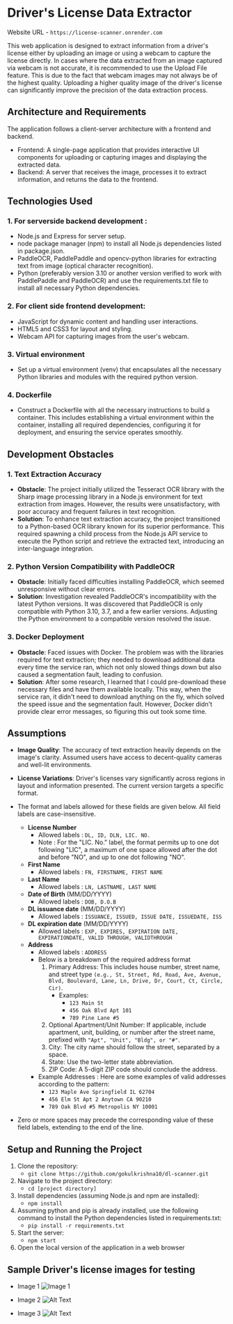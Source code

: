 # Driver's License Data Extractor

Website URL - `https://license-scanner.onrender.com`

This web application is designed to extract information from a driver's license either by uploading an image or using a webcam to capture the license directly. In cases where the data extracted from an image captured via webcam is not accurate, it is recommended to use the Upload File feature. This is due to the fact that webcam images may not always be of the highest quality. Uploading a higher quality image of the driver's license can significantly improve the precision of the data extraction process.

## Architecture and Requirements

The application follows a client-server architecture with a frontend and backend.
- Frontend: A single-page application that provides interactive UI components for uploading or capturing images and displaying the extracted data. 
- Backend: A server that receives the image, processes it to extract information, and returns the data to the frontend.


## Technologies Used

### 1. For serverside backend development :
- Node.js and Express for server setup.
- node package manager (npm) to install all Node.js dependencies listed in package.json.
- PaddleOCR, PaddlePaddle and opencv-python libraries for extracting text from image (optical character recognition).
- Python (preferably version 3.10 or another version verified to work with PaddlePaddle and PaddleOCR) and use the requirements.txt file to install all necessary Python dependencies.

### 2. For client side frontend development:
- JavaScript for dynamic content and handling user interactions.
- HTML5 and CSS3 for layout and styling. 
- Webcam API for capturing images from the user's webcam.

### 3. Virtual environment
- Set up a virtual environment (venv) that encapsulates all the necessary Python libraries and modules with the required python version.

### 4. Dockerfile

- Construct a Dockerfile with all the necessary instructions to build a container. This includes establishing a virtual environment within the container, installing all required dependencies, configuring it for deployment, and ensuring the service operates smoothly.

## Development Obstacles

### 1. Text Extraction Accuracy
- **Obstacle**: The project initially utilized the Tesseract OCR library with the Sharp image processing library in a Node.js environment for text extraction from images. However, the results were unsatisfactory, with poor accuracy and frequent failures in text recognition.
- **Solution**: To enhance text extraction accuracy, the project transitioned to a Python-based OCR library known for its superior performance. This required spawning a child process from the Node.js API service to execute the Python script and retrieve the extracted text, introducing an inter-language integration.

### 2. Python Version Compatibility with PaddleOCR
- **Obstacle**: Initially faced difficulties installing PaddleOCR, which seemed unresponsive without clear errors.
- **Solution**: Investigation revealed PaddleOCR's incompatibility with the latest Python versions. It was discovered that PaddleOCR is only compatible with Python 3.10, 3.7, and a few earlier versions. Adjusting the Python environment to a compatible version resolved the issue.

### 3. Docker Deployment
- **Obstacle**: Faced issues with Docker. The problem was with the libraries required for text extraction; they needed to download additional data every time the service ran, which not only slowed things down but also caused a segmentation fault, leading to confusion.
- **Solution**: After some research, I learned that I could pre-download these necessary files and have them available locally. This way, when the service ran, it didn't need to download anything on the fly, which solved the speed issue and the segmentation fault. However, Docker didn't provide clear error messages, so figuring this out took some time.


## Assumptions

- **Image Quality**: The accuracy of text extraction heavily depends on the image's clarity. Assumed users have access to decent-quality cameras and well-lit environments.
- **License Variations**: Driver's licenses vary significantly across regions in layout and information presented. The current version targets a specific format. 
- The format and labels allowed for these fields are given below. All field labels are case-insensitive.
  - **License Number**
    - Allowed labels : `DL, ID, DLN, LIC. NO.` 
    - Note : For the "LIC. No." label, the format permits up to one dot following "LIC", a maximum of one space allowed after the dot and before "NO", and up to one dot following "NO".
  - **First Name**
    - Allowed labels : `FN, FIRSTNAME, FIRST NAME`
  - **Last Name**
    - Allowed labels : `LN, LASTNAME, LAST NAME`
  - **Date of Birth** (MM/DD/YYYY)
    - Allowed labels : `DOB, D.O.B`
  - **DL issuance date** (MM/DD/YYYY)
    - Allowed labels : `ISSUANCE, ISSUED, ISSUE DATE, ISSUEDATE, ISS`
  - **DL expiration date** (MM/DD/YYYY)
    - Allowed labels : `EXP, EXPIRES, EXPIRATION DATE, EXPIRATIONDATE, VALID THROUGH, VALIDTHROUGH`
  - **Address**
    - Allowed labels : `ADDRESS`
    - Below is a breakdown of the required address format
      1. Primary Address: This includes house number, street name, and street type `(e.g., St, Street, Rd, Road, Ave, Avenue, Blvd, Boulevard, Lane, Ln, Drive, Dr, Court, Ct, Circle, Cir)`. 
         - Examples:
           - `123 Main St` 
           - `456 Oak Blvd Apt 101`
           - `789 Pine Lane #5`
      2. Optional Apartment/Unit Number: If applicable, include apartment, unit, building, or number after the street name, prefixed with `"Apt", "Unit", "Bldg", or "#"`.
      3. City: The city name should follow the street, separated by a space.
      4. State: Use the two-letter state abbreviation.
      5. ZIP Code: A 5-digit ZIP code should conclude the address.
    - Example Addresses : Here are some examples of valid addresses according to the pattern:
      - `123 Maple Ave Springfield IL 62704`
      - `456 Elm St Apt 2 Anytown CA 90210`
      - `789 Oak Blvd #5 Metropolis NY 10001`
      
- Zero or more spaces may precede the corresponding value of these field labels, extending to the end of the line.


## Setup and Running the Project

1. Clone the repository:
   - `git clone https://github.com/gokulkrishna10/dl-scanner.git`
2. Navigate to the project directory:
   - `cd [project directory]`
3. Install dependencies (assuming Node.js and npm are installed):
   - `npm install`
4. Assuming python and pip is already installed, use the following command to install the Python dependencies listed in requirements.txt:
   - `pip install -r requirements.txt`
5. Start the server:
   - `npm start`
6. Open the local version of the application in a web browser


## Sample Driver's license images for testing

- Image 1
![Image 1](./sample_dl_images/img1.png)


- Image 2
![Alt Text](./sample_dl_images/img2.png)


- Image 3
![Alt Text](./sample_dl_images/img3.png)


